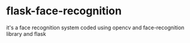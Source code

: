 # flask-face-recognition
it's a face recognition system coded using opencv and face-recognition library and flask
